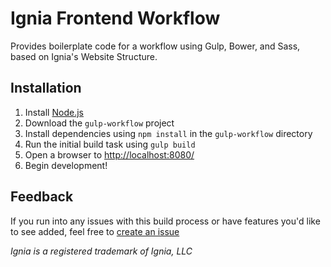 # Ignia Frontend Workflow

Provides boilerplate code for a workflow using Gulp, Bower, and Sass, based on Ignia's Website Structure.

## Installation
1. Install [Node.js](https://nodejs.org/)
2. Download the `gulp-workflow` project
3. Install dependencies using `npm install` in the `gulp-workflow` directory
4. Run the initial build task using `gulp build`
5. Open a browser to [http://localhost:8080/](http://localhost:8080/)
6. Begin development!

## Feedback
If you run into any issues with this build process or have features you'd like to see added, feel free to [create an issue](https://github.com/Ignia/Gulp-Workflow/issues)

*Ignia is a registered trademark of Ignia, LLC*